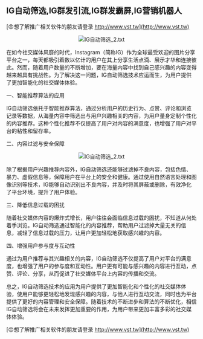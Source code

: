 ## **IG自动筛选,IG群发引流,IG群发霸屏,IG营销机器人**

[😍想了解推广相关软件的朋友请登录 http://www.vst.tw](http://www.vst.tw)

 <center><img src="https://vst.tw/MP4/tuiguang/png/0.png" alt="IG自动筛选_2.txt"></center>

在如今社交媒体风靡的时代，Instagram（简称IG）作为全球最受欢迎的图片分享平台之一，每天都吸引着数以亿计的用户在其上分享生活点滴、展示才华和连接彼此。然而，随着用户数量的不断增加，要在海量内容中找到自己感兴趣的内容变得越来越具有挑战性。为了解决这一问题，IG自动筛选技术应运而生，为用户提供了更加智能化的社交媒体体验。

一、智能推荐算法的应用

IG自动筛选依托于智能推荐算法，通过分析用户的历史行为、点赞、评论和浏览记录等数据，从海量内容中筛选出与用户兴趣相关的内容，为用户量身定制个性化的内容推荐。这种个性化推荐不仅提高了用户对内容的满意度，也增强了用户对平台的粘性和留存率。

二、内容过滤与安全保障

 <center><img src="https://vst.tw/MP4/tuiguang/png/4.png" alt="IG自动筛选_2.txt"></center>

除了根据用户兴趣推荐内容外，IG自动筛选还能够过滤掉不良内容，包括色情、暴力、虚假信息等，保障用户在平台上的安全和健康。通过使用自然语言处理和图像识别等技术，IG能够自动识别出不良内容，并及时将其屏蔽或删除，有效净化了平台环境，提升了用户体验。

三、降低信息过载的困扰

随着社交媒体内容的爆炸式增长，用户往往会面临信息过载的困扰，不知道从何处着手浏览。IG自动筛选通过智能化的内容推荐，帮助用户过滤掉大量无关的信息，减轻了信息过载的压力，让用户更加轻松地获取感兴趣的内容。

四、增强用户参与度与互动性

通过为用户推荐与其兴趣相关的内容，IG自动筛选不仅提高了用户对平台的满意度，也增强了用户的参与度和互动性。用户更有可能与感兴趣的内容进行互动，点赞、评论、分享，从而促进了社交媒体平台上内容的传播和交流。

总之，IG自动筛选技术的应用为用户提供了更加智能化和个性化的社交媒体体验，使用户能够更轻松地发现感兴趣的内容，与他人进行互动交流，同时也为平台提供了更好的内容管理和安全保障。随着技术的不断进步和算法的不断优化，相信IG自动筛选将会在未来发挥更加重要的作用，为用户带来更加丰富多彩的社交媒体体验。

[😍想了解推广相关软件的朋友请登录 http://www.vst.tw](http://www.vst.tw)



